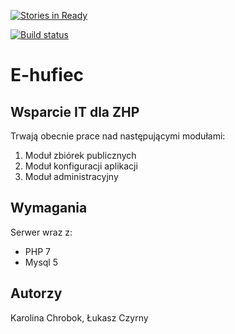 [![Stories in Ready](https://badge.waffle.io/Dreadnoth/E-hufiec.png?label=ready&title=Ready)](https://waffle.io/Dreadnoth/E-hufiec?utm_source=badge)

[![Build status](https://circleci.com/gh/Dreadnotg/E-hufiec.svg?style=shield)](https://circleci.com/gh/Dreadnoth/E-hufiec)

E-hufiec
==========


## Wsparcie IT dla ZHP
Trwają obecnie prace nad następującymi modułami:
1. Moduł zbiórek publicznych
2. Moduł konfiguracji aplikacji
3. Moduł administracyjny

## Wymagania
Serwer wraz z:
* PHP 7
* Mysql 5

## Autorzy
Karolina Chrobok, Łukasz Czyrny
